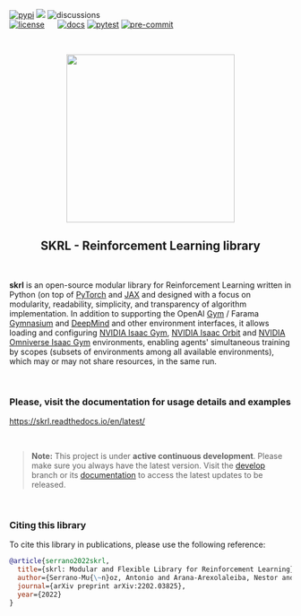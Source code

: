 [![pypi](https://img.shields.io/pypi/v/skrl)](https://pypi.org/project/skrl)
[<img src="https://img.shields.io/badge/%F0%9F%A4%97%20models-hugging%20face-F8D521">](https://huggingface.co/skrl)
![discussions](https://img.shields.io/github/discussions/Toni-SM/skrl)
<br>
[![license](https://img.shields.io/github/license/Toni-SM/skrl)](https://github.com/Toni-SM/skrl)
<span>&nbsp;&nbsp;&nbsp;&nbsp;</span>
[![docs](https://readthedocs.org/projects/skrl/badge/?version=latest)](https://skrl.readthedocs.io/en/latest/?badge=latest)
[![pytest](https://github.com/Toni-SM/skrl/actions/workflows/python-test.yml/badge.svg)](https://github.com/Toni-SM/skrl/actions/workflows/python-test.yml)
[![pre-commit](https://github.com/Toni-SM/skrl/actions/workflows/pre-commit.yml/badge.svg)](https://github.com/Toni-SM/skrl/actions/workflows/pre-commit.yml)

<br>
<p align="center">
  <img width="300rem" src="https://raw.githubusercontent.com/Toni-SM/skrl/main/docs/source/_static/data/skrl-up-transparent.png">
</p>
<h2 align="center" style="border-bottom: 0 !important;">SKRL - Reinforcement Learning library</h2>
<br>

**skrl** is an open-source modular library for Reinforcement Learning written in Python (on top of [PyTorch](https://pytorch.org/) and [JAX](https://jax.readthedocs.io) and designed with a focus on modularity, readability, simplicity, and transparency of algorithm implementation. In addition to supporting the OpenAI [Gym](https://www.gymlibrary.dev) / Farama [Gymnasium](https://gymnasium.farama.org) and [DeepMind](https://github.com/deepmind/dm_env) and other environment interfaces, it allows loading and configuring [NVIDIA Isaac Gym](https://developer.nvidia.com/isaac-gym/), [NVIDIA Isaac Orbit](https://isaac-orbit.github.io/orbit/index.html) and [NVIDIA Omniverse Isaac Gym](https://docs.omniverse.nvidia.com/app_isaacsim/app_isaacsim/tutorial_gym_isaac_gym.html) environments, enabling agents' simultaneous training by scopes (subsets of environments among all available environments), which may or may not share resources, in the same run.

<br>

### Please, visit the documentation for usage details and examples

https://skrl.readthedocs.io/en/latest/

<br>

> **Note:** This project is under **active continuous development**. Please make sure you always have the latest version. Visit the [develop](https://github.com/Toni-SM/skrl/tree/develop) branch or its [documentation](https://skrl.readthedocs.io/en/develop) to access the latest updates to be released.

<br>

### Citing this library

To cite this library in publications, please use the following reference:

```bibtex
@article{serrano2022skrl,
  title={skrl: Modular and Flexible Library for Reinforcement Learning},
  author={Serrano-Mu{\~n}oz, Antonio and Arana-Arexolaleiba, Nestor and Chrysostomou, Dimitrios and B{\o}gh, Simon},
  journal={arXiv preprint arXiv:2202.03825},
  year={2022}
}
```
